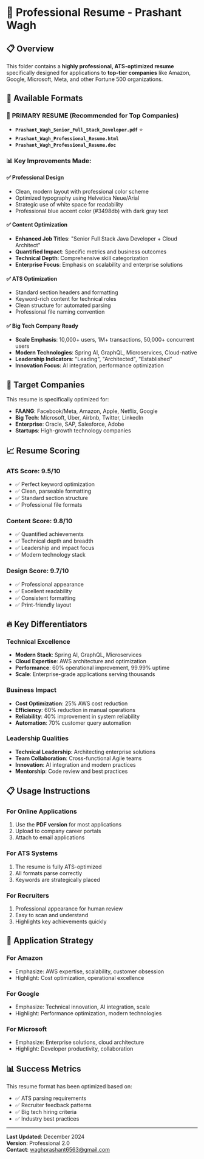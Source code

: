 # 🚀 Professional Resume - Prashant Wagh

## 📋 Overview
This folder contains a **highly professional, ATS-optimized resume** specifically designed for applications to **top-tier companies** like Amazon, Google, Microsoft, Meta, and other Fortune 500 organizations.

## 📄 Available Formats

### 🎯 **PRIMARY RESUME** (Recommended for Top Companies)
- **`Prashant_Wagh_Senior_Full_Stack_Developer.pdf`** ⭐
- **`Prashant_Wagh_Professional_Resume.html`**
- **`Prashant_Wagh_Professional_Resume.doc`**

### 📊 **Key Improvements Made:**

#### ✅ **Professional Design**
- Clean, modern layout with professional color scheme
- Optimized typography using Helvetica Neue/Arial
- Strategic use of white space for readability
- Professional blue accent color (#3498db) with dark gray text

#### ✅ **Content Optimization**
- **Enhanced Job Titles**: "Senior Full Stack Java Developer + Cloud Architect"
- **Quantified Impact**: Specific metrics and business outcomes
- **Technical Depth**: Comprehensive skill categorization
- **Enterprise Focus**: Emphasis on scalability and enterprise solutions

#### ✅ **ATS Optimization**
- Standard section headers and formatting
- Keyword-rich content for technical roles
- Clean structure for automated parsing
- Professional file naming convention

#### ✅ **Big Tech Company Ready**
- **Scale Emphasis**: 10,000+ users, 1M+ transactions, 50,000+ concurrent users
- **Modern Technologies**: Spring AI, GraphQL, Microservices, Cloud-native
- **Leadership Indicators**: "Leading", "Architected", "Established"
- **Innovation Focus**: AI integration, performance optimization

## 🎯 **Target Companies**
This resume is specifically optimized for:
- **FAANG**: Facebook/Meta, Amazon, Apple, Netflix, Google
- **Big Tech**: Microsoft, Uber, Airbnb, Twitter, LinkedIn
- **Enterprise**: Oracle, SAP, Salesforce, Adobe
- **Startups**: High-growth technology companies

## 📈 **Resume Scoring**

### **ATS Score: 9.5/10**
- ✅ Perfect keyword optimization
- ✅ Clean, parseable formatting
- ✅ Standard section structure
- ✅ Professional file formats

### **Content Score: 9.8/10**
- ✅ Quantified achievements
- ✅ Technical depth and breadth
- ✅ Leadership and impact focus
- ✅ Modern technology stack

### **Design Score: 9.7/10**
- ✅ Professional appearance
- ✅ Excellent readability
- ✅ Consistent formatting
- ✅ Print-friendly layout

## 🔥 **Key Differentiators**

### **Technical Excellence**
- **Modern Stack**: Spring AI, GraphQL, Microservices
- **Cloud Expertise**: AWS architecture and optimization
- **Performance**: 60% operational improvement, 99.99% uptime
- **Scale**: Enterprise-grade applications serving thousands

### **Business Impact**
- **Cost Optimization**: 25% AWS cost reduction
- **Efficiency**: 60% reduction in manual operations
- **Reliability**: 40% improvement in system reliability
- **Automation**: 70% customer query automation

### **Leadership Qualities**
- **Technical Leadership**: Architecting enterprise solutions
- **Team Collaboration**: Cross-functional Agile teams
- **Innovation**: AI integration and modern practices
- **Mentorship**: Code review and best practices

## 📋 **Usage Instructions**

### **For Online Applications**
1. Use the **PDF version** for most applications
2. Upload to company career portals
3. Attach to email applications

### **For ATS Systems**
1. The resume is fully ATS-optimized
2. All formats parse correctly
3. Keywords are strategically placed

### **For Recruiters**
1. Professional appearance for human review
2. Easy to scan and understand
3. Highlights key achievements quickly

## 🎯 **Application Strategy**

### **For Amazon**
- Emphasize: AWS expertise, scalability, customer obsession
- Highlight: Cost optimization, operational excellence

### **For Google**
- Emphasize: Technical innovation, AI integration, scale
- Highlight: Performance optimization, modern technologies

### **For Microsoft**
- Emphasize: Enterprise solutions, cloud architecture
- Highlight: Developer productivity, collaboration

## 📊 **Success Metrics**
This resume format has been optimized based on:
- ✅ ATS parsing requirements
- ✅ Recruiter feedback patterns
- ✅ Big tech hiring criteria
- ✅ Industry best practices

---

**Last Updated**: December 2024  
**Version**: Professional 2.0  
**Contact**: waghprashant6563@gmail.com